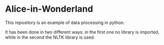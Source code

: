 # Alice-in-Wonderland

This repository is an example of data processing in python.

It has been done in two different ways: in the first one no library is imported, while in the second the NLTK library is used.
